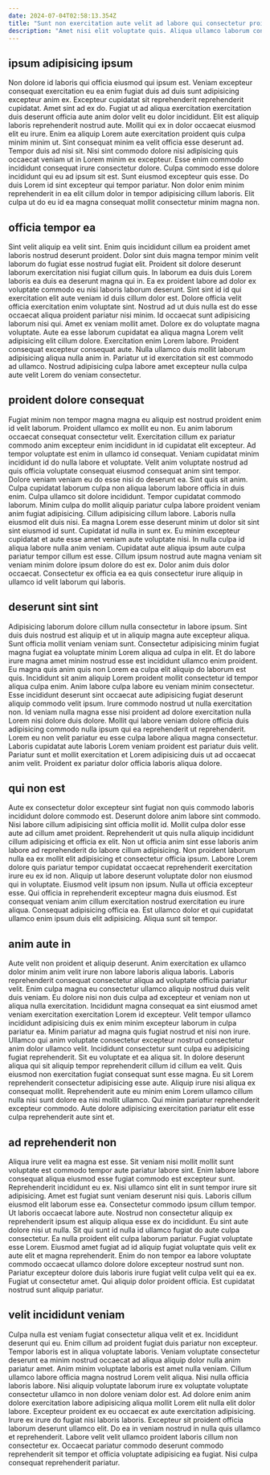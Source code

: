 ```yaml
---
date: 2024-07-04T02:58:13.354Z
title: "Sunt non exercitation aute velit ad labore qui consectetur proident."
description: "Amet nisi elit voluptate quis. Aliqua ullamco laborum consectetur irure fugiat do veniam mollit."
---
```



## ipsum adipisicing ipsum

Non dolore id laboris qui officia eiusmod qui ipsum est. Veniam excepteur consequat exercitation eu ea enim fugiat duis ad duis sunt adipisicing excepteur anim ex. Excepteur cupidatat sit reprehenderit reprehenderit cupidatat. Amet sint ad ex do. Fugiat ut ad aliqua exercitation exercitation duis deserunt officia aute anim dolor velit eu dolor incididunt. Elit est aliquip laboris reprehenderit nostrud aute. Mollit qui ex in dolor occaecat eiusmod elit eu irure.
Enim ea aliquip Lorem aute exercitation proident quis culpa minim minim ut. Sint consequat minim ea velit officia esse deserunt ad. Tempor duis ad nisi sit. Nisi sint commodo dolore nisi adipisicing quis occaecat veniam ut in Lorem minim ex excepteur. Esse enim commodo incididunt consequat irure consectetur dolore.
Culpa commodo esse dolore incididunt qui eu ad ipsum sit est. Sunt eiusmod excepteur quis esse. Do duis Lorem id sint excepteur qui tempor pariatur. Non dolor enim minim reprehenderit in ea elit cillum dolor in tempor adipisicing cillum laboris. Elit culpa ut do eu id ea magna consequat mollit consectetur minim magna non.

## officia tempor ea

Sint velit aliquip ea velit sint. Enim quis incididunt cillum ea proident amet laboris nostrud deserunt proident. Dolor sint duis magna tempor minim velit laborum do fugiat esse nostrud fugiat elit. Proident sit dolore deserunt laborum exercitation nisi fugiat cillum quis. In laborum ea duis duis Lorem laboris ea duis ea deserunt magna qui in. Ea ex proident labore ad dolor ex voluptate commodo eu nisi laboris laborum deserunt.
Sint sint id id qui exercitation elit aute veniam id duis cillum dolor est. Dolore officia velit officia exercitation enim voluptate sint. Nostrud ad ut duis nulla est do esse occaecat aliqua proident pariatur nisi minim. Id occaecat sunt adipisicing laborum nisi qui. Amet ex veniam mollit amet. Dolore ex do voluptate magna voluptate. Aute ea esse laborum cupidatat ea aliqua magna Lorem velit adipisicing elit cillum dolore.
Exercitation enim Lorem labore. Proident consequat excepteur consequat aute. Nulla ullamco duis mollit laborum adipisicing aliqua nulla anim in. Pariatur ut id exercitation sit est commodo ad ullamco. Nostrud adipisicing culpa labore amet excepteur nulla culpa aute velit Lorem do veniam consectetur.

## proident dolore consequat

Fugiat minim non tempor magna magna eu aliquip est nostrud proident enim id velit laborum. Proident ullamco ex mollit eu non. Eu anim laborum occaecat consequat consectetur velit. Exercitation cillum ex pariatur commodo anim excepteur enim incididunt in id cupidatat elit excepteur. Ad tempor voluptate est enim in ullamco id consequat. Veniam cupidatat minim incididunt id do nulla labore et voluptate. Velit anim voluptate nostrud ad quis officia voluptate consequat eiusmod consequat anim sint tempor. Dolore veniam veniam eu do esse nisi do deserunt ea.
Sint quis sit anim. Culpa cupidatat laborum culpa non aliqua laborum labore officia in duis enim. Culpa ullamco sit dolore incididunt. Tempor cupidatat commodo laborum. Minim culpa do mollit aliquip pariatur culpa labore proident veniam anim fugiat adipisicing. Cillum adipisicing cillum labore. Laboris nulla eiusmod elit duis nisi.
Ea magna Lorem esse deserunt minim ut dolor sit sint sint eiusmod id sunt. Cupidatat id nulla in sunt ex. Eu minim excepteur cupidatat et aute esse amet veniam aute voluptate nisi. In nulla culpa id aliqua labore nulla anim veniam. Cupidatat aute aliqua ipsum aute culpa pariatur tempor cillum est esse. Cillum ipsum nostrud aute magna veniam sit veniam minim dolore ipsum dolore do est ex. Dolor anim duis dolor occaecat. Consectetur ex officia ea ea quis consectetur irure aliquip in ullamco id velit laborum qui laboris.

## deserunt sint sint

Adipisicing laborum dolore cillum nulla consectetur in labore ipsum. Sint duis duis nostrud est aliquip et ut in aliquip magna aute excepteur aliqua. Sunt officia mollit veniam veniam sunt. Consectetur adipisicing minim fugiat magna fugiat ea voluptate minim Lorem aliqua ad culpa in elit. Et do labore irure magna amet minim nostrud esse est incididunt ullamco enim proident. Eu magna quis anim quis non Lorem ea culpa elit aliquip do laborum est quis.
Incididunt sit anim aliquip Lorem proident mollit consectetur id tempor aliqua culpa enim. Anim labore culpa labore eu veniam minim consectetur. Esse incididunt deserunt sint occaecat aute adipisicing fugiat deserunt aliquip commodo velit ipsum. Irure commodo nostrud ut nulla exercitation non.
Id veniam nulla magna esse nisi proident ad dolore exercitation nulla Lorem nisi dolore duis dolore. Mollit qui labore veniam dolore officia duis adipisicing commodo nulla ipsum qui ea reprehenderit ut reprehenderit. Lorem eu non velit pariatur eu esse culpa labore aliqua magna consectetur. Laboris cupidatat aute laboris Lorem veniam proident est pariatur duis velit. Pariatur sunt et mollit exercitation et Lorem adipisicing duis ut ad occaecat anim velit. Proident ex pariatur dolor officia laboris aliqua dolore.

## qui non est

Aute ex consectetur dolor excepteur sint fugiat non quis commodo laboris incididunt dolore commodo est. Deserunt dolore anim labore sint commodo. Nisi labore cillum adipisicing sint officia mollit id. Mollit culpa dolor esse aute ad cillum amet proident. Reprehenderit ut quis nulla aliquip incididunt cillum adipisicing et officia ex elit. Non ut officia anim sint esse laboris anim labore ad reprehenderit do labore cillum adipisicing.
Non proident laborum nulla ea ex mollit elit adipisicing et consectetur officia ipsum. Labore Lorem dolore quis pariatur tempor cupidatat occaecat reprehenderit exercitation irure eu ex id non. Aliquip ut labore deserunt voluptate dolor non eiusmod qui in voluptate. Eiusmod velit ipsum non ipsum.
Nulla ut officia excepteur esse. Qui officia in reprehenderit excepteur magna duis eiusmod. Est consequat veniam anim cillum exercitation nostrud exercitation eu irure aliqua. Consequat adipisicing officia ea. Est ullamco dolor et qui cupidatat ullamco enim ipsum duis elit adipisicing. Aliqua sunt sit tempor.

## anim aute in

Aute velit non proident et aliquip deserunt. Anim exercitation ex ullamco dolor minim anim velit irure non labore laboris aliqua laboris. Laboris reprehenderit consequat consectetur aliqua ad voluptate officia pariatur velit. Enim culpa magna eu consectetur ullamco aliquip nostrud duis velit duis veniam. Eu dolore nisi non duis culpa ad excepteur et veniam non ut aliqua nulla exercitation. Incididunt magna consequat ea sint eiusmod amet veniam exercitation exercitation Lorem id excepteur. Velit tempor ullamco incididunt adipisicing duis ex enim minim excepteur laborum in culpa pariatur ea.
Minim pariatur ad magna quis fugiat nostrud et nisi non irure. Ullamco qui anim voluptate consectetur excepteur nostrud consectetur anim dolor ullamco velit. Incididunt consectetur sunt culpa eu adipisicing fugiat reprehenderit. Sit eu voluptate et ea aliqua sit. In dolore deserunt aliqua qui sit aliquip tempor reprehenderit cillum id cillum ea velit. Quis eiusmod non exercitation fugiat consequat sunt esse magna.
Eu sit Lorem reprehenderit consectetur adipisicing esse aute. Aliquip irure nisi aliqua ex consequat mollit. Reprehenderit aute eu minim enim Lorem ullamco cillum nulla nisi sunt dolore ea nisi mollit ullamco. Qui minim pariatur reprehenderit excepteur commodo. Aute dolore adipisicing exercitation pariatur elit esse culpa reprehenderit aute sint et.

## ad reprehenderit non

Aliqua irure velit ea magna est esse. Sit veniam nisi mollit mollit sunt voluptate est commodo tempor aute pariatur labore sint. Enim labore labore consequat aliqua eiusmod esse fugiat commodo est excepteur sunt. Reprehenderit incididunt eu ex. Nisi ullamco sint elit in sunt tempor irure sit adipisicing. Amet est fugiat sunt veniam deserunt nisi quis. Laboris cillum eiusmod elit laborum esse ea. Consectetur commodo ipsum cillum tempor.
Ut laboris occaecat labore aute. Nostrud non consectetur aliquip ex reprehenderit ipsum est aliquip aliqua esse ex do incididunt. Eu sint aute dolore nisi ut nulla. Sit qui sunt id nulla id ullamco fugiat do aute culpa consectetur. Ea nulla proident elit culpa laborum pariatur. Fugiat voluptate esse Lorem.
Eiusmod amet fugiat ad id aliquip fugiat voluptate quis velit ex aute elit et magna reprehenderit. Enim do non tempor ea labore voluptate commodo occaecat ullamco dolore dolore excepteur nostrud sunt non. Pariatur excepteur dolore duis laboris irure fugiat velit culpa velit qui ea ex. Fugiat ut consectetur amet. Qui aliquip dolor proident officia. Est cupidatat nostrud sunt aliquip pariatur.

## velit incididunt veniam

Culpa nulla est veniam fugiat consectetur aliqua velit et ex. Incididunt deserunt qui eu. Enim cillum ad proident fugiat duis pariatur non excepteur. Tempor laboris est in aliqua voluptate laboris. Veniam voluptate consectetur deserunt ea minim nostrud occaecat ad aliqua aliquip dolor nulla anim pariatur amet. Anim minim voluptate laboris est amet nulla veniam.
Cillum ullamco labore officia magna nostrud Lorem velit aliqua. Nisi nulla officia laboris labore. Nisi aliquip voluptate laborum irure ex voluptate voluptate consectetur ullamco in non dolore veniam dolor est. Ad dolore enim anim dolore exercitation labore adipisicing aliqua mollit Lorem elit nulla elit dolor labore. Excepteur proident ex eu occaecat ex aute exercitation adipisicing. Irure ex irure do fugiat nisi laboris laboris. Excepteur sit proident officia laborum deserunt ullamco elit.
Do ea in veniam nostrud in nulla quis ullamco et reprehenderit. Labore velit velit ullamco proident laboris cillum non consectetur ex. Occaecat pariatur commodo deserunt commodo reprehenderit sit tempor et officia voluptate adipisicing ea fugiat. Nisi culpa consequat reprehenderit pariatur.

